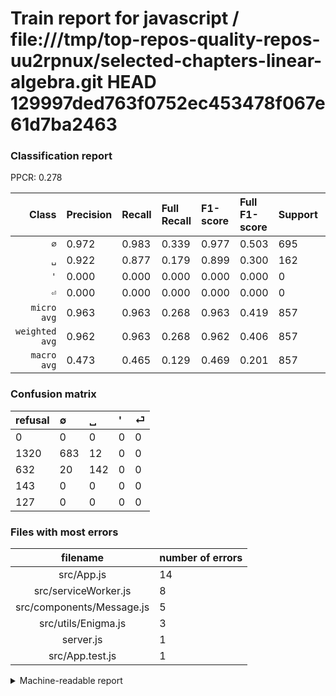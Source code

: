# Train report for javascript / file:///tmp/top-repos-quality-repos-uu2rpnux/selected-chapters-linear-algebra.git HEAD 129997ded763f0752ec453478f067e61d7ba2463

### Classification report

PPCR: 0.278

| Class | Precision | Recall | Full Recall | F1-score | Full F1-score | Support | Full Support | PPCR |
|------:|:----------|:-------|:------------|:---------|:---------|:--------|:-------------|:-----|
| `∅` | 0.972| 0.983| 0.339| 0.977| 0.503| 695| 2015| 0.345 |
| `␣` | 0.922| 0.877| 0.179| 0.899| 0.300| 162| 794| 0.204 |
| `'` | 0.000| 0.000| 0.000| 0.000| 0.000| 0| 143| 0.000 |
| `⏎` | 0.000| 0.000| 0.000| 0.000| 0.000| 0| 127| 0.000 |
| `micro avg` | 0.963| 0.963| 0.268| 0.963| 0.419| 857| 3079| 0.278 |
| `weighted avg` | 0.962| 0.963| 0.268| 0.962| 0.406| 857| 3079| 0.278 |
| `macro avg` | 0.473| 0.465| 0.129| 0.469| 0.201| 857| 3079| 0.278 |

### Confusion matrix

|refusal|  ∅| ␣| '| ⏎| 
|:---|:---|:---|:---|:---|
|0 |0 |0 |0 |0 |
|1320 |683 |12 |0 |0 |
|632 |20 |142 |0 |0 |
|143 |0 |0 |0 |0 |
|127 |0 |0 |0 |0 |

### Files with most errors

| filename | number of errors|
|:----:|:-----|
| src/App.js | 14 |
| src/serviceWorker.js | 8 |
| src/components/Message.js | 5 |
| src/utils/Enigma.js | 3 |
| server.js | 1 |
| src/App.test.js | 1 |

<details>
    <summary>Machine-readable report</summary>
```json
{
  "cl_report": {"\u0027": {"f1-score": 0.0, "precision": 0.0, "recall": 0.0, "support": 0}, "macro avg": {"f1-score": 0.4689610836457144, "precision": 0.4734071049860523, "recall": 0.46481925570654586, "support": 857}, "micro avg": {"f1-score": 0.9626604434072346, "precision": 0.9626604434072346, "recall": 0.9626604434072346, "support": 857}, "weighted avg": {"f1-score": 0.9622946278639324, "precision": 0.9621986223963745, "recall": 0.9626604434072346, "support": 857}, "\u2205": {"f1-score": 0.977110157367668, "precision": 0.9715504978662873, "recall": 0.9827338129496402, "support": 695}, "\u23ce": {"f1-score": 0.0, "precision": 0.0, "recall": 0.0, "support": 0}, "\u2423": {"f1-score": 0.8987341772151898, "precision": 0.922077922077922, "recall": 0.8765432098765432, "support": 162}},
  "cl_report_full": {"\u0027": {"f1-score": 0.0, "precision": 0.0, "recall": 0.0, "support": 143}, "macro avg": {"f1-score": 0.20053837054423856, "precision": 0.4734071049860523, "recall": 0.1294497815502122, "support": 3079}, "micro avg": {"f1-score": 0.4192073170731707, "precision": 0.9626604434072346, "recall": 0.2679441377070477, "support": 3079}, "weighted avg": {"f1-score": 0.4061560430204549, "precision": 0.8735966623353164, "recall": 0.2679441377070477, "support": 3079}, "\u2205": {"f1-score": 0.5025754231052244, "precision": 0.9715504978662873, "recall": 0.3389578163771712, "support": 2015}, "\u23ce": {"f1-score": 0.0, "precision": 0.0, "recall": 0.0, "support": 127}, "\u2423": {"f1-score": 0.2995780590717299, "precision": 0.922077922077922, "recall": 0.17884130982367757, "support": 794}},
  "ppcr": 0.2783371224423514
}
```
</details>
